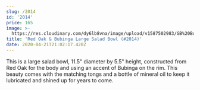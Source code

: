 ```yaml
---
slug: /2014
id: '2014'
price: 165
image: >-
  https://res.cloudinary.com/dy6lb8vna/image/upload/v1587502983/GB%20Bowlworks%20Gallery/2014a.jpg
title: 'Red Oak & Bubinga Large Salad Bowl (#2014)'
date: 2020-04-21T21:02:17.420Z
---
```

This is a large salad bowl, 11.5" diameter by 5.5" height, constructed from Red Oak for the body and using an accent of Bubinga on the rim.  This beauty comes with the matching tongs and a bottle of mineral oil to keep it lubricated and shined up for years to come.